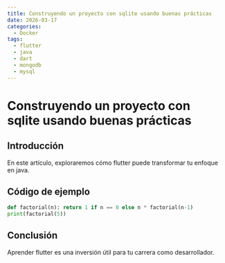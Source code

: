 ```yaml
---
title: Construyendo un proyecto con sqlite usando buenas prácticas
date: 2026-03-17
categories:
  - Docker
tags:
  - flutter
  - java
  - dart
  - mongodb
  - mysql
---
```


# Construyendo un proyecto con sqlite usando buenas prácticas

## Introducción

En este artículo, exploraremos cómo flutter puede transformar tu enfoque en java.

## Código de ejemplo

```python
def factorial(n): return 1 if n == 0 else n * factorial(n-1)
print(factorial(5))
```

## Conclusión

Aprender flutter es una inversión útil para tu carrera como desarrollador.